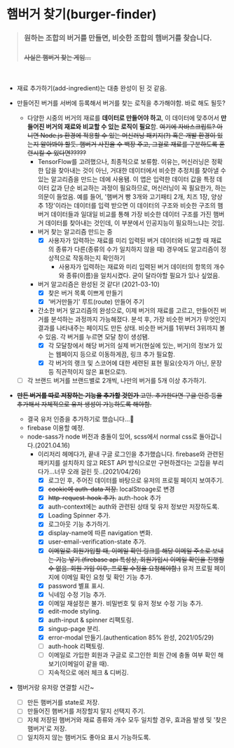 # 햄버거 찾기(burger-finder)

  ><h3>원하는 조합의 버거를 만들면, 비슷한 조합의 햄버거를 찾습니다.<h3><h4><del>사실은 햄버거 찾는 게임...<del></h4>

<br>

- 재료 추가하기(add-ingredient)는 대충 완성이 된 것 같음.
  
- 만들어진 버거를 서버에 등록해서 버거를 찾는 로직을 추가해야함. 바로 해도 될듯?
    - 다양한 시중의 버거의 재료를 **데이터로 만들어야 하고**, 이 데이터에 맞추어서 **만들어진 버거의 재료와 비교할 수 있는 로직이 필요**함. ~~여기에 자바스크립트? 아니면 Node.js 환경에 적용할 수 있는 머신러닝 패키지(?) 혹은 개발 환경이 있는지 알아봐야 할듯. 햄버거 사진을 수 백장 주고, 그걸로 재료를 구분하도록 훈련시킬 수 있다면?????~~
        - TensorFlow를 고려했으나, 최종적으로 보류함. 이유는, 머신러닝은 정확한 답을 찾아내는 것이 아닌, 거대한 데이터에서 비슷한 추정치를 찾아낼 수 있는 알고리즘을 만드는 데에 사용됌. 이 앱은 입력한 데이터 값을 특정 데이터 값과 단순 비교하는 과정이 필요하므로, 머신러닝이 꼭 필요한가, 하는 의문이 들었음. 예를 들어, '햄버거 빵 3개와 고기패티 2개, 치즈 1장, 양상추 1장'이라는 데이터를 입력 받으면 이 데이터의 구조와 비슷한 구조의 햄버거 데이터들과 일대일 비교를 통해 가장 비슷한 데이터 구조를 가진 햄버거 데이터를 찾아내는 것인데, 이 부분에서 인공지능이 필요하느냐는 것임.
        - 버거 찾는 알고리즘 만드는 중
            - [x]  사용자가 입력하는 재료를 미리 입력된 버거 데이터와 비교할 때 재료의 종류가 다른(종류의 수가 일치하지 않을 때) 경우에도 알고리즘이 정상적으로 작동하는지 확인하기
                - 사용자가 입력하는 재료와 미리 입력된 버거 데이터의 항목의 개수와 종류(이름)을 일치시켰다. 굳이 달라야할 필요가 있나 싶었음.
        - 버거 알고리즘은 완성된 것 같다! (2021-03-10)
            - [x]  찾은 버거 목록 이쁘게 만들기
            - [x]  '버거만들기' 루트(route) 만들어 주기
        - 간소한 버거 알고리즘의 완성으로, 이제 버거의 재료를 고르고, 만들어진 버거를 분석하는 과정까지 가능해졌다. 분석 후, 가장 비슷한 버거가 무엇인지 결과를 나타내주는 페이지도 만든 상태. 비슷한 버거를 1위부터 3위까지 볼 수 있음. 각 버거를 누르면 모달 창이 생성됌.
            - [x]  각 모달창에서 해당 버거의 실제 버거(현실에 있는, 버거)의 정보가 있는 웹페이지 등으로 이동하게끔, 링크 추가 필요함.
            - [x]  각 버거의 랭크 및 스코어에 대한 세련된 표현 필요(숫자가 아닌, 문장 등 직관적이지 않은 표현으로!).
    - [ ]  각 브랜드 버거를 브랜드별로 2개씩, 나만의 버거를 5개 이상 추가하기.
- ~~**만든 버거를 따로 저장하는 기능을 추가할 것인가** 고민. 추가한다면 구글 인증 등을 추가해서 자체적으로 유저 생성이 가능하도록 해야함.~~
    - 결국 유저 인증을 추가하기로 했습니다...🎉
    - firebase 이용할 예정.
    - node-sass가 node 버전과 충돌이 있어, scss에서 normal css로 돌아갑니다.(2021.04.16)
      - 이리저리 헤메다가, 끝내 구글 로그인을 추가했습니다. firebase와 관련된 패키지를 설치하지 않고 REST API 방식으로만 구현하겠다는 고집을 부리다가...너무 오래 걸린 듯..(2021/04/26)
        - [x] 로그인 후, 주어진 데이터를 바탕으로 유저의 프로필 페이지 보여주기.
        - [x] ~~cookie에 auth-data 저장.~~ localStroage로 변경
        - [x] ~~http-request-hook 추가.~~ auth-hook 추가
        - [x] auth-context에는 auth와 관련된 상태 및 유저 정보만 저장하도록.
        - [x] Loading Spinner 추가.
        - [x] 로그아웃 기능 추가하기.
        - [x] display-name에 따른 navigation 변화.
        - [x] user-email-verification-state 추가.
        - [x] ~~이메일로 회원가입할 때, 이메일 확인 링크를 해당 이메일 주소로 보내는 기능 넣기.(firebase api 특성상, 회원가입시 이메일 확인을 진행할 수 없음. 회원 가입 이후, 프로필 수정을 요청해야함.)~~ 유저 프로필 페이지에 이메일 확인 요청 및 확인 기능 추가.
        - [x] password 별표 표시.
        - [x] 닉네임 수정 기능 추가.
        - [x] 이메일 재설정은 불가. 비밀번호 및 유저 정보 수정 기능 추가.
        - [x] edit-mode styling.
        - [x] auth-input & spinner 리팩토링.
        - [x] singup-page 분리.
        - [x] error-modal 만들기.(authentication 85% 완성, 2021/05/29)
        - [ ] auth-hook 리팩토링.
        - [ ] 이메일로 가입한 회원과 구글로 로그인한 회원 간에 충돌 여부 확인 해보기(이메일이 같을 때).
        - [ ] 지속적으로 에러 체크 & 디버깅.
- 햄버거랑 유저랑 연결할 시간~
  - [ ] 만든 햄버거를 state로 저장.
  - [ ] 만들어진 햄버거를 저장할지 말지 선택지 주기.
  - [ ] 자체 저장된 햄버거와 재료 종류와 개수 모두 일치할 경우, 효과음 발생 및 '찾은 햄버거'로 저장.
  - [ ] 일치하지 않는 햄버거도 좋아요 표시 가능하도록.